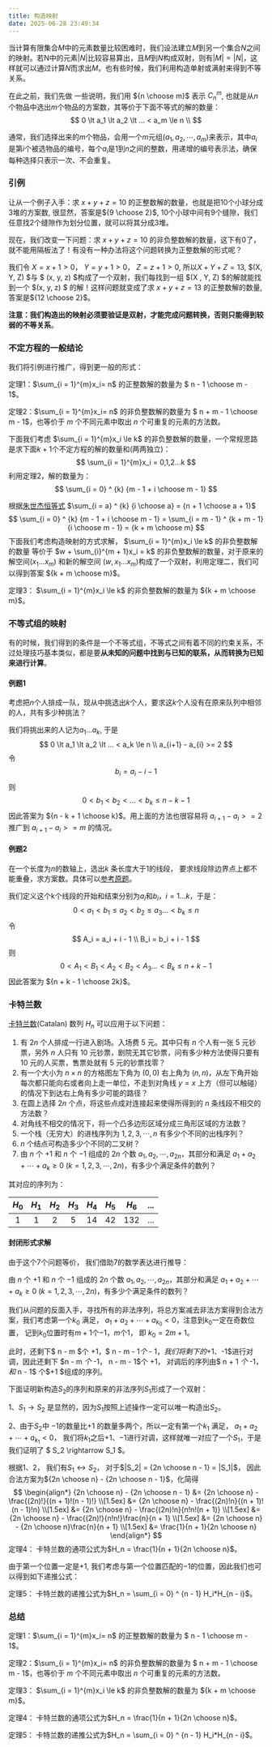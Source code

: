 ```yaml
---
title: 构造映射
date: 2025-06-28 23:49:34
---
```



当计算有限集合$M$中的元素数量比较困难时，我们设法建立$M$到另一个集合$N$之间的映射。若N中的元素$|N|$比较容易算出，且$M$到$N$构成双射，则有$|M| = |N|$，这样就可以通过计算$N$而求出$M$。也有些时候，我们利用构造单射或满射来得到不等关系。

在此之前，我们先做 一些说明，我们用 ${n \choose m}$ 表示 $C^{m}_{n}$, 也就是从$n$个物品中选出$m$个物品的方案数，其等价于下面不等式的解的数量：
$$
0 \lt a_1 \lt a_2 \lt ... < a_m \le n \\
$$

通常，我们选择出来的$m$个物品，会用一个$m$元组$(a_1,a_2,⋯,a_m)$来表示，其中$a_i$是第$i$个被选物品的编号，每个$a_i$是$1$到$n$之间的整数，用递增的编号表示法，确保每种选择只表示一次、不会重复。

### 引例

让从一个例子入手：求 $x + y + z = 10$ 的正整数解的数量，也就是把$10$个小球分成$3$堆的方案数, 很显然，答案是${9 \choose 2}$, $10$个小球中间有$9$个缝隙，我们任意找$2$个缝隙作为划分位置，就可以将其分成$3$堆。

现在，我们改变一下问题：求 $x + y + z = 10$ 的非负整数解的数量，这下有$0$了，就不能用隔板法了！有没有一种办法将这个问题转换为正整数解的形式呢？

我们令 $X = x + 1 \gt 0$， $Y = y + 1 \gt 0$， $Z = z + 1 \gt 0$,  所以$X + Y + Z = 13$,  $(X, Y, Z)  $与 $ (x, y, z)  $构成了一个双射，我们每找到一组 $(X , Y,  Z)  $的解就能找到一个  $(x, y, z) $ 的解！这样问题就变成了求 $x + y + z = 13$ 的正整数解的数量, 答案是${12 \choose 2}$。

**注意：我们构造出的映射必须要验证是双射，才能完成问题转换，否则只能得到较弱的不等关系**。

### 不定方程的一般结论

我们将引例进行推广，得到更一般的形式：

定理1：$\sum_{i = 1}^{m}x_i= n$ 的正整数解的数量为 $ n - 1 \choose m - 1$。

定理2：$\sum_{i = 1}^{m}x_i= n$ 的非负整数解的数量为 $ n + m - 1 \choose m - 1$，也等价于 $m$ 个不同元素中取出 $n$ 个可重复的元素的方法数。



下面我们考虑 $\sum_{i = 1}^{m}x_i \le k$ 的非负整数解的数量，一个常规思路是求下面$k + 1$个不定方程的解的数量和(两两独立)：
$$
\sum_{i = 1}^{m}x_i = 0,1,2...k
$$
利用定理2，解的数量为：
$$
\sum_{i = 0} ^ {k} {m - 1 + i \choose m - 1}
$$

根据[朱世杰恒等式](https://zh.wikipedia.org/wiki/%E6%9C%B1%E4%B8%96%E6%9D%B0%E6%81%92%E7%AD%89%E5%BC%8F) $\sum_{i = a} ^ {k} {i \choose a} = {n + 1 \choose a + 1}$
$$
\sum_{i = 0} ^ {k} {m - 1 + i \choose m - 1} = \sum_{i = m - 1} ^ {k + m - 1} {i \choose m - 1} =  {k + m \choose m}
$$
下面我们考虑构造映射的方式求解， $\sum_{i = 1}^{m}x_i \le k$ 的非负整数解的数量 等价于 $w + \sum_{i}^{m + 1}x_i = k$ 的非负整数解的数量，对于原来的解空间$(x_1...x_m)$ 和新的解空间 $(w, x_1... x_m)$构成了一个双射，利用定理二，我们可以得到答案 ${k + m \choose m}$。



定理3： $\sum_{i = 1}^{m}x_i \le k$ 的非负整数解的数量为 ${k + m \choose m}$。







### 不等式组的映射

有的时候，我们得到的条件是一个不等式组，不等式之间有着不同的约束关系，不过处理技巧基本类似，都是要**从未知的问题中找到与已知的联系，从而转换为已知来进行计算**。

#### 例题1

考虑把$n$个人排成一队，现从中挑选出$k$个人，要求这$k$个人没有在原来队列中相邻的人，共有多少种挑法？

我们将挑出来的人记为$a_1...a_k$, 于是
$$
0 \lt a_1 \lt a_2 \lt ... < a_k \le n \\
a_{i+1} - a_{i} >= 2
$$
令
$$
b_i = a_i - i - 1
$$
则
$$
0 \lt b_1 \lt b_2 \lt ... \lt b_k \le n - k - 1
$$
因此答案为 ${n - k + 1 \choose k}$。用上面的方法也很容易将 $a_{i+1} - a_{i} >= 2$ 推广到 $a_{i+1} - a_{i} >= m$ 的情况。

#### 例题2

在一个长度为$n$的数轴上，选出$k$ 条长度大于$1$的线段， 要求线段除边界点上都不能重叠，求方案数。具体可以[参考原题](https://leetcode.cn/problems/number-of-sets-of-k-non-overlapping-line-segments/description/)。

我们定义这个k个线段的开始和结束分别为$a_i$和$b_i$，$i = 1...k$，于是：
$$
0 \lt a_1 \lt b_1 \le a_2 \lt b_2 \le a_3 ... < b_k \le n
$$
令
$$
A_i = a_i + i - 1 \\
B_i = b_i + i - 1
$$
则
$$
0 \lt A_1 \lt B_1 \lt A_2 \lt B_2 \lt A_3 ... < B_k \le n + k - 1
$$
因此答案为 ${n + k - 1 \choose 2k}$。



### 卡特兰数

[卡特兰数](https://oi.wiki/math/combinatorics/catalan/)(Catalan) 数列 $H_n$ 可以应用于以下问题：

1.  有 $2n$ 个人排成一行进入剧场。入场费 5 元。其中只有 $n$ 个人有一张 5 元钞票，另外 $n$ 人只有 10 元钞票，剧院无其它钞票，问有多少种方法使得只要有 10 元的人买票，售票处就有 5 元的钞票找零？
2.  有一个大小为 $n\times n$ 的方格图左下角为 $(0, 0)$ 右上角为 $(n, n)$，从左下角开始每次都只能向右或者向上走一单位，不走到对角线 $y=x$ 上方（但可以触碰）的情况下到达右上角有多少可能的路径？
3.  在圆上选择 $2n$ 个点，将这些点成对连接起来使得所得到的 $n$ 条线段不相交的方法数？
4.  对角线不相交的情况下，将一个凸多边形区域分成三角形区域的方法数？
5.  一个栈（无穷大）的进栈序列为 $1,2,3, \cdots ,n$ 有多少个不同的出栈序列？
6.  $n$ 个结点可构造多少个不同的二叉树？
7.  由 $n$ 个 $+1$ 和 $n$ 个 $-1$ 组成的 $2n$ 个数 $a_1,a_2, \cdots ,a_{2n}$，其部分和满足 $a_1+a_2+ \cdots +a_k \geq 0~(k=1,2,3, \cdots ,2n)$，有多少个满足条件的数列？

其对应的序列为：

| $H_0$ | $H_1$ | $H_2$ | $H_3$ | $H_4$ | $H_5$ | $H_6$ | ...  |
| :---: | :---: | :---: | :---: | :---: | :---: | :---: | :--: |
|   1   |   1   |   2   |   5   |  14   |  42   |  132  | ...  |

#### 封闭形式求解

由于这个7个问题等价， 我们借助7的数学表达进行推导：

由 $n$ 个 $+1$ 和 $n$ 个 $-1$ 组成的 $2n$ 个数 $a_1,a_2, \cdots ,a_{2n}$，其部分和满足 $a_1+a_2+ \cdots +a_k \geq 0~(k=1,2,3, \cdots ,2n)$，有多少个满足条件的数列？

我们从问题的反面入手，寻找所有的非法序列，将总方案减去非法方案得到合法方案，我们考虑第一个$k_0$ 满足， $a_1+a_2+ \cdots +a_{k_0} \lt 0$，注意到$k_0$一定在奇数位置， 记到$k_0$位置时有$m+1$个$-1$，$m$个$1$， 即 $k_0 = 2m + 1$。

此时，还剩下$ n - m $个 $+1$，$ n - m - 1$个$ - 1$， 我们将剩下的$+1$、$-1$进行对调，因此还剩下 $n - m $个$ -1$，$ n - m - 1$个  $+1$， 对调后的序列由$ n + 1 $个$ -1$， 和$ n - 1$ 个$+1 $组成的序列。

下面证明新构造$S_2$的序列和原来的非法序列$S_1$形成了一个双射：

1、$S_1 \rightarrow S_2$ 是显然的，因为$S_1$按照上述操作一定可以唯一构造出$S_2$。

2、由于$S_2$中 $-1$的数量比$+1$ 的数量多两个，所以一定有第一个$k_1$ 满足， $a_1+a_2+ \cdots +a_{k_1} \lt 0$， 我们将$k_1$之后$+1$、$-1$进行对调，这样就唯一对应了一个$S_1$，于是我们证明了  $ S_2  \rightarrow S_1 $。

根据1、2， 我们有$S_1 \leftrightarrow S_2$， 对于$|S_2| = {2n \choose n - 1} = |S_1|$， 因此合法方案为${2n \choose n} - {2n \choose n - 1}$，化简得
$$
\begin{align*}
{2n \choose n} - {2n \choose n - 1}
&= {2n \choose n} - \frac{(2n)!}{(n + 1)!(n - 1)!} \\[1.5ex]
&= {2n \choose n} - \frac{(2n)!n}{(n + 1)!(n - 1)!n} \\[1.5ex]
&= {2n \choose n} - \frac{(2n)!n}{n!n!(n + 1)} \\[1.5ex]
&= {2n \choose n} - \frac{(2n)!}{n!n!}\frac{n}{n + 1} \\[1.5ex]
&= {2n \choose n} - {2n \choose n}\frac{n}{n + 1} \\[1.5ex]
&= \frac{1}{n + 1}{2n \choose n}
\end{align*}
$$
定理4： 卡特兰数的通项公式为$H_n =  \frac{1}{n + 1}{2n \choose n}$。

由于第一个位置一定是$+1$, 我们考虑与第一个位置匹配的$-1$的位置，因此我们也可以得到如下递推公式：

定理5： 卡特兰数的递推公式为$H_n = \sum_{i = 0} ^ {n - 1} H_i*H_{n - i}$。



### 总结



定理1：$\sum_{i = 1}^{m}x_i= n$ 的正整数解的数量为 $ n - 1 \choose m - 1$。

定理2：$\sum_{i = 1}^{m}x_i= n$ 的非负整数解的数量为 $ n + m - 1 \choose m - 1$，也等价于 $m$ 个不同元素中取出 $n$ 个可重复的元素的方法数。

定理3： $\sum_{i = 1}^{m}x_i \le k$ 的非负整数解的数量为 ${k + m \choose m}$。

定理4： 卡特兰数的通项公式为$H_n =  \frac{1}{n + 1}{2n \choose n}$。

定理5： 卡特兰数的递推公式为$H_n = \sum_{i = 0} ^ {n - 1} H_i*H_{n - i}$。



